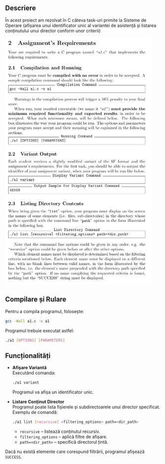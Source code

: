## Descriere
În acest proiect am rezolvat în C câteva task-uri primite la Sisteme de Operare (afișarea unui identificator unic al variantei de asistență și listarea conținutului unui director conform unor criterii)  
  
  

![Exemplu](img.png)
## Compilare și Rulare
Pentru a compila programul, folosește:
```sh
gcc -Wall a1.c -o a1
```
Programul trebuie executat astfel:
```sh
./a1 [OPTIONS] [PARAMETERS]
```

## Funcționalități

- **Afișare Variantă**  
  Executând comanda:
  ```sh
  ./a1 variant
  ```
  Programul va afișa un identificator unic.

- **Listare Conținut Director**  
  Programul poate lista fișierele și subdirectoarele unui director specificat.  
  Exemplu de comandă:
  ```sh
  ./a1 list [recursive] <filtering_options> path=<dir_path>
  ```
  - `recursive` – listează conținutul recursiv.
  - `filtering_options` – aplică filtre de afișare.
  - `path=<dir_path>` – specifică directorul țintă.

Dacă nu există elemente care corespund filtrării, programul afișează `SUCCESS`.
